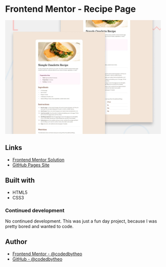 # Frontend Mentor - Recipe Page

![Design preview for the Recipe page coding challenge](./design/desktop-preview.jpg)

## Links

-   [Frontend Mentor Solution](https://www.frontendmentor.io/solutions/recipe-page-solution-1RX74N3LBj)
-   [GitHub Pages Site](https://codedbytheo.github.io/recipe-page/)

## Built with

-   HTML5
-   CSS3

### Continued development

No continued development. This was just a fun day project, because I was pretty bored and wanted to code.

## Author

-   [Frontend Mentor - @codedbytheo](https://www.frontendmentor.io/profile/codedbytheo)
-   [GitHub - @codedbytheo](https://github.com/codedbytheo)

